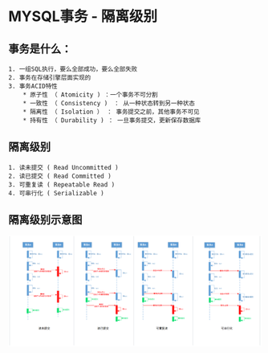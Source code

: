 # MYSQL事务 - 隔离级别

## 事务是什么：    
    1. 一组SQL执行，要么全部成功，要么全部失败    
    2. 事务在存储引擎层面实现的
    3. 事务ACID特性    
        * 原子性 （ Atomicity ) ：一个事务不可分割
        * 一致性 （ Consistency )　： 从一种状态转到另一种状态
        * 隔离性 （ Isolation ） ： 事务提交之前，其他事务不可见
        * 持有性 （ Durability ) ： 一旦事务提交，更新保存数据库


## 隔离级别
    1. 读未提交 ( Read Uncommitted )
    2. 读已提交 ( Read Committed )
    3. 可重复读 ( Repeatable Read )
    4. 可串行化 ( Serializable )

## 隔离级别示意图
  ![流程示意图](imgs/mysql-08-01.jpg)
